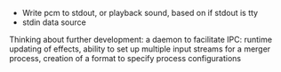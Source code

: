 - Write pcm to stdout, or playback sound, based on if stdout is tty
- stdin data source

Thinking about further development: a daemon to facilitate IPC: runtime updating of effects,
    ability to set up multiple input streams for a merger process, creation of a format to specify
    process configurations
